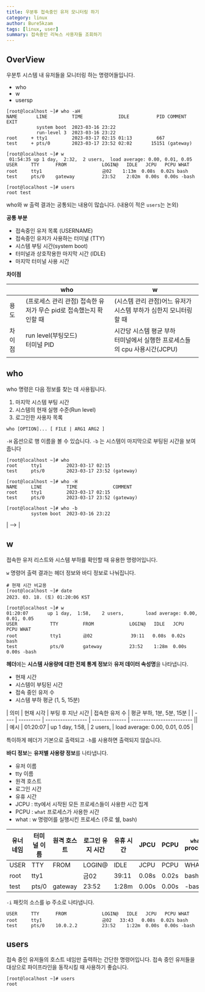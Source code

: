 ```yaml
---
title: 우분투 접속중인 유저 모니터링 하기
category: linux
author: Bure5kzam
tags: [linux, user]
summary: 접속중인 리눅스 사용자들 조회하기
---
```


## OverView

우분투 시스템 내 유저들을 모니터링 하는 명령어들입니다.

- who
- w
- usersp

```console
[root@localhost ~]# who -aH
NAME       LINE         TIME             IDLE          PID COMMENT  EXIT
           system boot  2023-03-16 23:22
           run-level 3  2023-03-16 23:22
root     + tty1         2023-03-17 02:15 01:13         667
test     + pts/0        2023-03-17 23:52 02:02       15151 (gateway)

[root@localhost ~]# w
 01:54:35 up 1 day,  2:32,  2 users,  load average: 0.00, 0.01, 0.05
USER     TTY      FROM             LOGIN@   IDLE   JCPU   PCPU WHAT
root     tty1                      금02    1:13m  0.08s  0.02s bash
test     pts/0    gateway          23:52    2:02m  0.00s  0.00s -bash

[root@localhost ~]# users
root test
```

who와 w 출력 결과는 공통되는 내용이 많습니다. (내용이 적은 `users`는 논외)

**공통 부분**

- 접속중인 유저 목록 (USERNAME)
- 접속중인 유저가 사용하는 터미널 (TTY)
- 시스템 부팅 시간(system boot)
- 터미널과 상호작용한 마지막 시간 (IDLE)
- 마지막 터미널 사용 시간

**차이점**

|        | who                                                                | w                                                                              |
| ------ | ------------------------------------------------------------------ | ------------------------------------------------------------------------------ |
| 용도   | (프로세스 관리 관점) 접속한 유저가 무슨 pid로 접속했는지 확인할 때 | (시스템 관리 관점)어느 유저가 시스템 부하가 심한지 모니터링 할 때              |
| 차이점 | run level(부팅모드) <br> 터미널 PID                                | 시간당 시스템 평균 부하 <br> 터미널에서 실행한 프로세스들의 cpu 사용시간(JCPU) |
|        |

## who

who 명령은 다음 정보를 찾는 데 사용됩니다.

1. 마지막 시스템 부팅 시간
2. 시스템의 현재 실행 수준(Run level)
3. 로그인한 사용자 목록


```console
who [OPTION]... [ FILE | ARG1 ARG2 ]
```

`-H` 옵션으로 행 이름을 볼 수 있습니다.
`-b` 는 시스템이 마지막으로 부팅된 시간을 보여줍니다

```console
[root@localhost ~]# who 
root     tty1         2023-03-17 02:15
test     pts/0        2023-03-17 23:52 (gateway)

[root@localhost ~]# who -H
NAME     LINE         TIME             COMMENT
root     tty1         2023-03-17 02:15
test     pts/0        2023-03-17 23:52 (gateway)

[root@localhost ~]# who -b
         system boot  2023-03-16 23:22
```


<!-- **기본 행 구성**
`who` 명령어에서 기본적으로 제공하는 행 구성 모음입니다.

| <!--        | 옵션                                                                                                                                                                                                                                                                                                                                   | 내용 |
| ----------- | -------------------------------------------------------------------------------------------------------------------------------------------------------------------------------------------------------------------------------------------------------------------------------------------------------------------------------------- |
| -a, --all   | 기본 구성 옵션입니다. 하기 옵션으로 구성되어있으며, 유저별 정보들을 보여줍니다. <br/> `-b` 마지막 부팅 시간 <br/> `-d` dead process들 <br/> `-l` login process <br/> `-p` init에서 파생되어 활성화된 프로세스들 <br/> `-r` 런레벨 <br/> `-t` 마지막 시스템 시간 변화 <br/> `-T` 유저의 메세지 상태 추가 <br/> `-u` 유저 별로 정보 출력 |
| -s, --short | name, line, time 출력                                                                                                                                                                                                                                                                                                                  | -->  | --> |


## w

접속한 유저 리스트와 시스템 부하를 확인할 때 유용한 명령어입니다.

`w` 명령어 출력 결과는 헤더 정보와 바디 정보로 나눠집니다.

```console
# 현재 시간 비교용
[root@localhost ~]# date
2023. 03. 18. (토) 01:20:06 KST

[root@localhost ~]# w
01:20:07       up 1 day,  1:58,    2 users,        load average: 0.00, 0.01, 0.05
USER            TTY         FROM             LOGIN@   IDLE   JCPU   PCPU WHAT
root            tty1        금02              39:11   0.08s  0.02s bash
test            pts/0       gateway          23:52    1:28m  0.00s  0.00s -bash
```

**헤더**에는 **시스템 사용량에 대한 전체 통계 정보**와 **유저 데이터 속성명**을 나타냅니다.

- 현재 시간
- 시스템이 부팅된 시간
- 접속 중인 유저 수
- 시스템 부하 평균 (1, 5, 15분)


| 의미 | 현재 시각 | 부팅 후 지난 시간 | 접속한 유저 수 | 평균 부하, 1분, 5분, 15분 |
| ---- | --------- | ----------------- | -------------- | ------------------------- ||
| 예시 | 01:20:07  | up 1 day,  1:58,  | 2 users,       | load average: 0.00, 0.01, 0.05 |

특이하게 헤더가 기본으로 출력되고 `-h`를 사용하면 출력되지 않습니다.

**바디 정보**는 **유저별 사용량 정보**를 나타냅니다.

- 유저 이름
- tty 이름
- 원격 호스트
- 로그인 시간
- 유휴 시간
- JCPU : tty에서 시작된 모든 프로세스들이 사용한 시간 집계
- PCPU : `what` 프로세스가 사용한 시간
- what : w 명령어를 실행시킨 프로세스 (주로 쉘, bash)

| 유너 네임 | 터미널 이름 | 원격 호스트 | 로그인 유지 시간 | 유휴 시간 | JPCU  | PCPU  | `what` process |
| --------- | ----------- | ----------- | ---------------- | --------- | ----- | ----- | -------------- |
| USER      | TTY         | FROM        | LOGIN@           | IDLE      | JCPU  | PCPU  | WHAT           |
| root      | tty1        |             | 금02             | 39:11     | 0.08s | 0.02s | bash           |
| test      | pts/0       | gateway     | 23:52            | 1:28m     | 0.00s | 0.00s | -bash          |
  

`-i` 패킷의 소스를 ip 주소로 나타냅니다.

```
USER     TTY      FROM             LOGIN@   IDLE   JCPU   PCPU WHAT
root     tty1                      금02   33:43   0.08s  0.02s bash
test     pts/0    10.0.2.2         23:52    1:22m  0.00s  0.00s -bash
```

## users

접속 중인 유저들의 호스트 네임만 출력하는 간단한 명령어입니다.
접속 중인 유저들을 대상으로 파이프라인을 동작시킬 때 사용하기 좋습니다.

```
[root@localhost ~]# users
root
```
